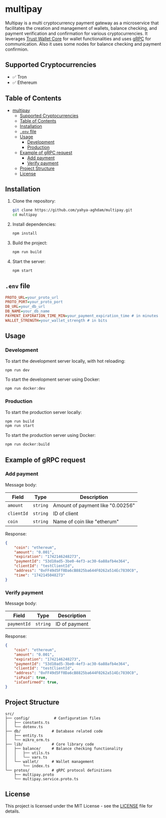 # multipay

Multipay is a multi cryptocurrency payment gateway as a microservice that facilitates the creation and management of wallets, balance checking, and payment verification and confirmation for various cryptocurrencies. It leverages [Trust Wallet Core](https://github.com/TrustWallet/wallet-core) for wallet functionalities and uses [gRPC](https://grpc.io/) for communication. Also it uses some nodes for balance checking and payment confirmion.

## Supported Cryptocurrencies

- ✅ Tron
- ✅ Ethereum

## Table of Contents

- [multipay](#multipay)
  - [Supported Cryptocurrencies](#supported-cryptocurrencies)
  - [Table of Contents](#table-of-contents)
  - [Installation](#installation)
  - [`.env` file](#env-file)
  - [Usage](#usage)
    - [Development](#development)
    - [Production](#production)
  - [Example of gRPC request](#example-of-grpc-request)
    - [Add payment](#add-payment)
    - [Verify payment](#verify-payment)
  - [Project Structure](#project-structure)
  - [License](#license)

## Installation

1. Clone the repository:

    ```sh
    git clone https://github.com/yahya-aghdam/multipay.git
    cd multipay
    ```

2. Install dependencies:

    ```sh
    npm install
    ```

3. Build the project:

    ```sh
    npm run build
    ```

4. Start the server:

    ```sh
    npm start
    ```

## `.env` file

```ini
PROTO_URL=your_proto_url
PROTO_PORT=your_proto_port
DB_URL=your_db_url
DB_NAME=your_db_name
PAYMENT_EXPIRATION_TIME_MIN=your_payment_expiration_time # in minutes
WALLET_STRENGTH=your_wallet_strength # in bits
```

## Usage

### Development

To start the development server locally, with hot reloading:

```sh
npm run dev
```

To start the development server using Docker:

```sh
npm run docker:dev
```

### Production

To start the production server locally:

```sh
npm run build
npm run start
```

To start the production server using Docker:

```sh
npm run docker:build
```

## Example of gRPC request

### Add payment

Message body:

| Field      | Type     | Description                      |
| ---------- | -------- | -------------------------------- |
| `amount`   | `string` | Amount of payment like "0.00256" |
| `clientId` | `string` | ID of client                     |
| `coin`     | `string` | Name of coin like "etherum"      |

Response:

```json
{
    "coin": "ethereum",
    "amount": "0.001",
    "expiration": "1742146248273",
    "paymentId": "53d10ad5-3be0-4ef3-ac30-6a88afb4e364",
    "clientId": "testClientId",
    "address": "0xFF49d5Ff0Da6cB8825ba644F0262a514Ec7830C0",
    "time": "1742145048273"
}
```

### Verify payment

Message body:

| Field       | Type     | Description   |
| ----------- | -------- | ------------- |
| `paymentId` | `string` | ID of payment |

Response:

```json
{
    "coin": "ethereum",
    "amount": "0.001",
    "expiration": "1742146248273",
    "paymentId": "53d10ad5-3be0-4ef3-ac30-6a88afb4e364",
    "clientId": "testClientId",
    "address": "0xFF49d5Ff0Da6cB8825ba644F0262a514Ec7830C0",
    "isPaid": true,
    "isConfirmed": true,
}
```

## Project Structure

```text
src/
├── config/           # Configuration files
│   ├── constants.ts
│   └── dotenv.ts
├── db/              # Database related code
│   ├── entity.ts
│   └── mikro_orm.ts
├── lib/             # Core library code
│   ├── balance/     # Balance checking functionality
│   │   ├── utils.ts
│   │   └── vars.ts
│   └── wallet/      # Wallet management
│       └── index.ts
└── protos/          # gRPC protocol definitions
    ├── multipay.proto
    └── multipay.service.proto.ts
```

## License

This project is licensed under the MIT License - see the [LICENSE](LICENSE) file for details.
